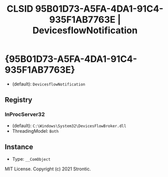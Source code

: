 ﻿---
title: "CLSID 95B01D73-A5FA-4DA1-91C4-935F1AB7763E | DevicesflowNotification"
excerpt: What is COM-Object CLSID 95B01D73-A5FA-4DA1-91C4-935F1AB7763E?
---

# {95B01D73-A5FA-4DA1-91C4-935F1AB7763E}

* (default): `DevicesflowNotification`

## Registry


### InProcServer32

* (default): `C:\Windows\System32\DevicesFlowBroker.dll`
* ThreadingModel: `Both`

## Instance

* Type: `__ComObject`

MIT License. Copyright (c) 2021 Strontic.


